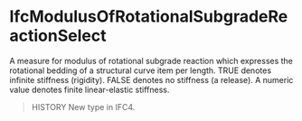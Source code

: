 IfcModulusOfRotationalSubgradeReactionSelect
============================================
A measure for modulus of rotational subgrade reaction which expresses the
rotational bedding of a structural curve item per length. TRUE denotes
infinite stiffness (rigidity). FALSE denotes no stiffness (a release). A
numeric value denotes finite linear-elastic stiffness.  
  
> HISTORY  New type in IFC4.  


